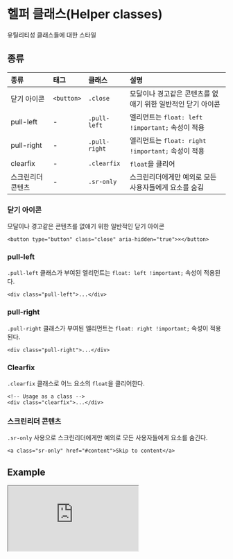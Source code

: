<!--
{
    "id": 4108,
    "title": "헬퍼 클래스(Helper classes)",
    "outline": "유틸리티성 클래스들에 대한 스타일",
    "tags": ["widget", "base"],
    "order": [4, 1, 8],
    "thumbnail": "4.1.08.helper-classes.png"
}
-->

# 헬퍼 클래스(Helper classes)
유틸리티성 클래스들에 대한 스타일

## 종류
종류 | 태그 | 클래스 | 설명
:-- | :-- | :-- | :--
닫기 아이콘 | `<button>` | `.close` | 모달이나 경고같은 콘텐츠를 없애기 위한 일반적인 닫기 아이콘
pull-left | - | `.pull-left` | 엘리먼트는 `float: left !important;` 속성이 적용
pull-right | - | `.pull-right` | 엘리먼트는 `float: right !important;` 속성이 적용
clearfix | - | `.clearfix` | `float`을 클리어
스크린리더 콘텐츠 | - | `.sr-only` | 스크린리더에게만 예외로 모든 사용자들에게 요소를 숨김

### 닫기 아이콘
모달이나 경고같은 콘텐츠를 없애기 위한 일반적인 닫기 아이콘

```
<button type="button" class="close" aria-hidden="true">×</button>
```

### pull-left
`.pull-left` 클래스가 부여된 엘리먼트는 `float: left !important;` 속성이 적용된다.

```
<div class="pull-left">...</div>
```

### pull-right
`.pull-right` 클래스가 부여된 엘리먼트는 `float: right !important;` 속성이 적용된다.

```
<div class="pull-right">...</div>
```

### Clearfix
`.clearfix` 클래스로 어느 요소의 `float`을 클리어한다.

```
<!-- Usage as a class -->
<div class="clearfix">...</div>
```

### 스크린리더 콘텐츠
`.sr-only` 사용으로 스크린리더에게만 예외로 모든 사용자들에게 요소를 숨긴다.

```
<a class="sr-only" href="#content">Skip to content</a>
```

## Example
<iframe class="jsbin-livecode" src="http://jsbin.com/AmOZefi/4/embed?html,output"></iframe>



